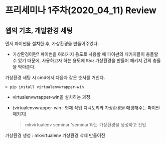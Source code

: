 프리세미나 1주차(2020_04_11) Review
===

웹의 기초, 개발환경 세팅
---
먼저 파이썬을 설치한 후, 가상환경을 만들어주었다.
* 가상환경이란?
파이썬을 여러가지 용도로 사용할 때 파이썬의 패키지들이 충돌할 수 있기 때문에, 
사용하고자 하는 용도에 따라 가상환경을 만들어 패키지 간의 충돌을 막아준다.

가상환경 세팅 시 cmd에서 다음과 같은 순서를 거친다.

    > pip install virtualenvwrapper-win
* virtualenvwrapper-win을 설치하는 과정
* (virtualenvwrapper-win : 현재 작업 디렉토리와 가상환경을 매핑해주는 파이썬 패키지)

    > mkvirtualenv seminar
'seminar'라는 가상환경을 생성하고 진입


가상환경 생성 : mkvirtualenv
가상환경 삭제
만들어진

